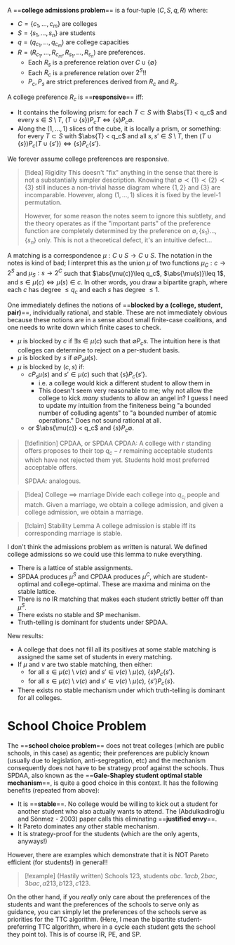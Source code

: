 A ==**college admissions problem**== is a four-tuple $(C,S,q,R)$ where:
- $C = \{c_1,\dots, c_m\}$ are colleges
- $S = \{s_1,\dots, s_n\}$ are students
- $q = (q_{c_1},\dots, q_{c_m})$ are college capacities
- $R = (R_{c_1},\dots, R_{c_m}, R_{s_1}, \dots, R_{s_n})$ are preferences.
	- Each $R_s$ is a preference relation over $C\cup \{\emptyset\}$
	- Each $R_c$ is a preference relation over $2^S$!!
	- $P_c, P_s$ are strict preferences derived from $R_c$ and $R_s$.

A college preference $R_c$ is ==**responsive**== iff:
- It contains the following prism: for each $T\subset S$ with $\abs{T} < q_c$ and every $s\in S\setminus T$, $(T\cup \{s\})P_c T \iff \{s\} P_c \emptyset$.
- Along the $(1,\dots, 1)$ slices of the cube, it is locally a prism, or something: for every $T\subset S$ with $\abs{T} < q_c$ and all $s, s'\in S\setminus T$, then $(T\cup \{s\})P_c(T\cup \{s'\}) \iff \{s\} P_c \{s'\}$.

We forever assume college preferences are responsive.

>[!idea] Rigidity
>This doesn't "fix" anything in the sense that there is not a substantially simpler description. Knowing that $\emptyset \prec \{1\} \prec \{2\} \prec \{3\}$ still induces a non-trivial hasse diagram where $\{1,2\}$ and $\{3\}$ are incomparable. However, along $(1,\dots, 1)$ slices it is fixed by the level-$1$ permutation.
>
>However, for some reason the notes seem to ignore this subtlety, and the theory operates as if the "important parts" of the preference function are completely determined by the preference on $\emptyset, \{s_1\}\dots,\{s_n\}$ only. This is not a theoretical defect, it's an intuitive defect...

A matching is a correspondence $\mu: C\cup S\to C\cup S$. The notation in the notes is kind of bad; I interpret this as the union $\mu$ of two functions $\mu_C: c\to 2^S$ and $\mu_S: s\to 2^C$ such that $\abs{\mu(c)}\leq q_c$, $\abs{\mu(s)}\leq 1$, and $s\in \mu(c)\iff \mu(s)\in c$. In other words, you draw a bipartite graph, where each $c$ has degree $\leq q_c$ and each $s$ has degree $\leq 1$.

One immediately defines the notions of ==**blocked by a (college, student, pair)**==, individually rational, and stable. These are not immediately obvious because these notions are in a sense about small finite-case coalitions, and one needs to write down which finite cases to check.
- $\mu$ is blocked by $c$ if $\exists s\in \mu(c)$ such that $\emptyset P_c s$. The intuition here is that colleges can determine to reject on a per-student basis.
- $\mu$ is blocked by $s$ if $\emptyset P_s \mu(s)$.
- $\mu$ is blocked by $(c,s)$ if:
	- $cP_s \mu(s)$ and $s'\in \mu(c)$ such that $\{s\}P_c \{s'\}$.
		- i.e. a college would kick a different student to allow them in
		- This doesn't seem very reasonable to me; why not allow the college to kick *many* students to allow an angel in? I guess I need to update my intuition from the finiteness being "a bounded number of colluding agents" to "a bounded number of atomic operations." Does not sound rational at all.
	- or $\abs{\mu(c)} < q_c$ and $\{s\} P_c \emptyset$. 

>[!definition] CPDAA, or SPDAA
>CPDAA: A college with $r$ standing offers proposes to their top $q_c - r$ remaining acceptable students which have not rejected them yet. Students hold most preferred acceptable offers.
>
>SPDAA: analogous.

>[!idea] College $\implies$ marriage
>Divide each college into $q_{c_i}$ people and match. Given a marriage, we obtain a college admission, and given a college admission, we obtain a marriage.

>[!claim] Stability Lemma
>A college admission is stable iff its corresponding marriage is stable.

I don't think the admissions problem as written is natural. We defined college admissions so we could use this lemma to nuke everything.
- There is a lattice of stable assignments.
- SPDAA produces $\mu^S$ and CPDAA produces $\mu^C$, which are student-optimal and college-optimal. These are maxima and minima on the stable lattice.
- There is no IR matching that makes each student strictly better off than $\mu^S$.
- There exists no stable and SP mechanism.
- Truth-telling is dominant for students under SPDAA.

New results:

- A college that does not fill all its positives at some stable matching is assigned the same set of students in every matching.
- If $\mu$ and $\nu$ are two stable matching, then either:
	- for all $s\in \mu(c)\setminus \nu(c)$ and $s'\in \nu(c)\setminus \mu(c)$, $\{s\} P_c \{s'\}$.
	- for all $s\in \mu(c)\setminus \nu(c)$ and $s'\in \nu(c)\setminus \mu(c)$, $\{s'\} P_c \{s\}$.
- There exists no stable mechanism under which truth-telling is dominant for all colleges.

# School Choice Problem
The ==**school choice problem**== does not treat colleges (which are public schools, in this case) as agentic; their preferences are publicly known (usually due to legislation, anti-segregation, etc) and the mechanism consequently does not have to be strategy proof against the schools. Thus SPDAA, also known as the ==**Gale-Shapley student optimal stable mechanism**==, is quite a good choice in this context. It has the following benefits (repeated from above):
- It is ==**stable**==. No college would be willing to kick out a student for another student who also actually wants to attend. The (Abdulkadiroğlu and Sönmez - 2003) paper calls this eliminating ==**justified envy**==.
- It Pareto dominates any other stable mechanism.
- It is strategy-proof for the students (which are the only agents, anyways!)

However, there are examples which demonstrate that it is NOT Pareto efficient (for students!) in general!!

>[!example] (Hastily written)
>Schools $123$, students $abc$.
>$1acb, 2bac, 3bac, a213, b123, c123$.

On the other hand, if you *really* only care about the preferences of the students and want the preferences of the schools to serve only as guidance, you can simply let the preferences of the schools serve as priorities for the TTC algorithm. (Here, I mean the bipartite student-preferring TTC algorithm, where in a cycle each student gets the school they point to). This is of course IR, PE, and SP.